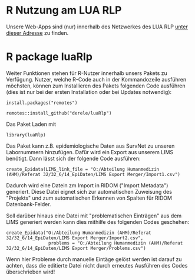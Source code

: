 # R Nutzung am LUA RLP

Unsere Web-Apps sind (nur) innerhalb des Netzwerkes des LUA RLP [unter dieser Adresse](http://srvldap0008.lua.rlp.de:3838/) zu finden.

# R package luaRlp

Weiter Funktionen stehen für R-Nutzer innerhalb unsers Pakets zu Verfügung. 
Nutzer, welche R-Code auch in der Kommandozeile ausführen möchsten, können zum 
Installieren des Pakets folgenden Code ausführen (dies ist nur bei der ersten 
Installation oder bei Updates notwendig):


```
install.packages("remotes")

remotes::install_github("derele/luaRlp")
```

Das Paket Laden mit
```
library(luaRlp)
```
Das Paket kann z.B. epidemiologische Daten aus SurvNet zu unseren Labornummern 
hinzufügen. Dafür wird ein Export aus unserem LIMS benötigt. Dann lässt sich 
der folgende Code ausführen: 

```
create_Epidata(LIMS_link_file = "O:/Abteilung Humanmedizin (AHM)/Referat 32/32_6/14_EpiDaten/LIMS Export Merger/Import1.csv")
```
Dadurch wird eine Datein zm Import in RIDOM ("Import Metadata") generiert. Diese
Datei eignet sich zur automatischen Zuweisung des "Projekts" und zum 
automatischen Erkennen von Spalten für RIDOM Datenbank-Felder. 

Soll darüber hinaus eine Datei mit "problematischen Einträgen" aus dem LIMS
generiert werden kann dies mithilfe des folgenden Codes geschehen:

```
create_Epidata("O:/Abteilung Humanmedizin (AHM)/Referat 32/32_6/14_EpiDaten/LIMS Export Merger/Import2.csv", 
                problems = "O:/Abteilung Humanmedizin (AHM)/Referat 32/32_6/14_EpiDaten/LIMS Export Merger/Problems.csv")
```

Wenn hier Probleme durch manuelle Eintäge gelöst werden ist darauf zu achten, 
dass die editierte Datei nicht durch erneutes Ausführen des Codes überschrieben
wird!




